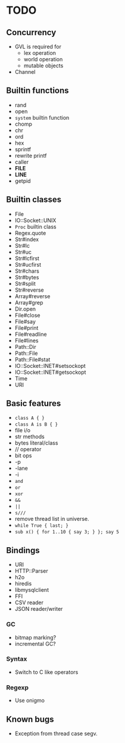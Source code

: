 TODO
====

## Concurrency

 * GVL is required for
   * lex operation
   * world operation
   * mutable objects
 * Channel


## Builtin functions

 * rand
 * open
 * `system` builtin function
 * chomp
 * chr
 * ord
 * hex
 * sprintf
 * rewrite printf
 * caller
 * __FILE__
 * __LINE__
 * getpid

## Builtin classes

 * File
 * IO::Socket::UNIX
 * `Proc` builtin class
 * Regex.quote
 * Str#index
 * Str#lc
 * Str#uc
 * Str#lcfirst
 * Str#ucfirst
 * Str#chars
 * Str#bytes
 * Str#split
 * Str#reverse
 * Array#reverse
 * Array#grep
 * Dir.open
 * File#close
 * File#say
 * File#print
 * File#readline
 * File#lines
 * Path::Dir
 * Path::File
 * Path::File#stat
 * IO::Socket::INET#setsockopt
 * IO::Socket::INET#getsockopt
 * Time
 * URI

## Basic features

 * `class A { }`
 * `class A is B { }`
 * file i/o
 * str methods
 * bytes literal/class
 * // operator
 * bit ops
 * -p
 * -lane
 * -i
 * `and`
 * `or`
 * `xor`
 * `&&`
 * `||`
 * `s///`
 * remove thread list in universe.
 * `while True { last; }`
 * `sub x() { for 1..10 { say 3; } }; say 5`

## Bindings

 * URI
 * HTTP::Parser
 * h2o
 * hiredis
 * libmysqlclient
 * FFI
 * CSV reader
 * JSON reader/writer

### GC

 * bitmap marking?
 * incremental GC?

### Syntax

 * Switch to C like operators

### Regexp

 * Use onigmo

## Known bugs

 * Exception from thread case segv.

